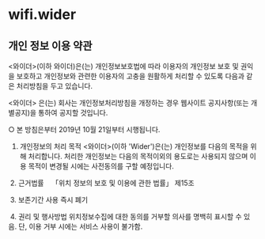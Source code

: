 # wifi.wider

## 개인 정보 이용 약관
<와이더>(이하 와이더)은(는) 개인정보보호법에 따라 이용자의 개인정보 보호 및 권익을 보호하고 개인정보와 관련한 이용자의 고충을 원활하게 처리할 수 있도록 다음과 같은 처리방침을 두고 있습니다.

<와이더> 은(는) 회사는 개인정보처리방침을 개정하는 경우 웹사이트 공지사항(또는 개별공지)을 통하여 공지할 것입니다.

○ 본 방침은부터 2019년 10월 21일부터 시행됩니다.

 1. 개인정보의 처리 목적
  <와이더>(이하 'Wider')은(는) 개인정보를 다음의 목적을 위해 처리합니다. 처리한 개인정보는 다음의 목적이외의 용도로는 사용되지 않으며 이용 목적이 변경될 시에는 사전동의를 구할 예정입니다.

 2. 근거법률
   「위치 정보의 보호 및 이용에 관한 법률」 제15조 
   
 3. 보존기간
   사용 즉시 폐기
    
 4. 권리 및 행사방법
    위치정보수집에 대한 동의를 거부할 의사를 명백히 표시할 수 있음. 단, 이용 거부 시에는 서비스 사용이 불가함.
